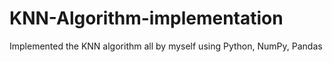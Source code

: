 # KNN-Algorithm-implementation
Implemented the KNN algorithm all by myself using Python, NumPy, Pandas
